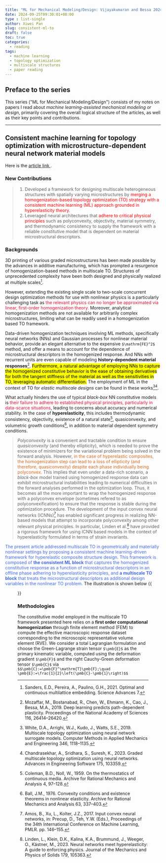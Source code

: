 ```yaml
---
title: "ML for Mechanical Modeling/Design: Vijayakumaran and Bessa 2024"
date: 2024-09-25T09:30:01+08:00
type : list-single
author: Xiwei Pan
slug: consistent-ml-to
draft: false
toc: true
categories:
  - reading
tags:
  - machine learning
  - topology optimization
  - multiscale structures
  - paper reading
---
```

## Preface to the series
This series ("ML for Mechanical Modeling/Design") consists of my notes on papers I read about *machine learning-assisted mechanical modeling or design*, primarily covering the overall logical structure of the articles, as well as their key points and contributions.

---

## Consistent machine learning for topology optimization with microstructure-dependent neural network material models

Here is the [article link <i class="fa fa-external-link" aria-hidden="true"></i>](https://arxiv.org/abs/2408.13843).

### New Contributions
> 1. Developed a framework for designing multiscale heterogeneous structures with spatially varying microstructures by <font color=Red>merging a homogenization-based topology optimization (TO) strategy with a consistent machine learning (ML) approach grounded in hyperelasticity theory</font>.
> 2. Leveraged neural architectures that <font color=Red>adhere to critical physical principles</font> such as polyconvexity, objectivity, material symmetry, and thermodynamic consistency to supply the framework with a reliable constitutive model that is dependent on material microstructural descriptors.

### Backgrounds
3D printing of various graded microstructures has been made possible by the advances in additive manufacturing, which has prompted a resurgence of homogenization-based methods in multiscale TO. Structures of unprecedented complexity have been both designed and physically realized at multiple scales[^1].

However, extending the existing single scale to two-scale concurrent design optimization methods for use with nonlinear physics is a particularly challenging task as <font color=Crimson>the relevant physics can no longer be approximated via linear, first-order homogenization theory.</font> Moreover, analytical homogenization methods are not available for arbitrarily complex microstructures, limiting what can be readily used in a homogenization based TO framework.

Data-driven homogenization techniques involving ML methods, specifically neural networks (NNs) and Gaussian processes for nonlinear material behavior, provide an elegant alternative to the expensive `$\mathrm{FE}^2$` method, and offer a means to account for the dependence of microstructural descriptors in the homogenized response. And NNs with recurrent units are even capable of modeling **history-dependent material responses**[^2]. <mark>Furthermore, a natural advantage of employing NNs to capture the homogenized constitutive behavior is the ease of obtaining derivatives for both the tangent stiffness of the material as well as the sensitivities in TO, leveraging automatic differentiation.</mark> The employment of ML in the context of TO for *elastic multiscale designs* can be found in these works[^3][^4].

What actually hinders the use of typical *black-box* NN constitutive models is <font color=Crimson>their failure to adhere to established physical principles, particularly in data-scarce situations</font>, leading to concerns about accuracy and numerical stability. In the case of **hyperelasticity**, this includes thermodynamic consistency, objectivity, existence of a natural state[^5], quasiconvexity, and volumetric growth conditions[^6], in addition to material dependent symmetry conditions.

> *Polyconvexity* is a convenient and tractable condition to ensure *quasiconvexity* (and thereby ellipticity), which is needed to prove the existence of minimizers for the variational problem being solved in the forward analysis. However, <font color=Chocolate>in the case of hyperelastic composites, the homogenization step can lead to a loss of ellipticity (and therefore, quasiconvexity) despite each phase individually being polyconvex.</font> This implies that even under a data-rich scenario, a *black-box* model trained using homogenized response data can exhibit microstructural instabilities leading to numerical difficulties in the forward analyses performed in the optimization loop. Thus, it becomes all the more important to wrap the homogenized response with a polyconvex envelope (sometimes refered to as polyconvexification) to ensure that the response is stable during the optimization procedure. The development of the input convex neural networks (ICNNs)[^7] has enabled significant progress in realizing NN-based models that attempt to incorporate polyconvexity among other relevant physical principles. In particular, Linden et al.[^8] have provided a rigorous framework for using ICNN based models in the context of hyperelasticity formulated in terms of strain invariants.


<font color=RoyalBlue>The present article addressed multiscale TO in geometrically and materially nonlinear settings by proposing a consistent machine learning-driven framework for hyperelastic composite structure design. This framework is composed of **the consistent ML block** that captures the homogenized constitutive response as a function of microstructural descriptors in an offline phase adhering to hyperelasticity principles, and **a multiscale TO block** that treats the microstructural descriptors as additional design variables in the nonlinear TO problem.</font> The illustration is shown below <i class="fa fa-level-down" aria-hidden="true"></i>
{{<figure src="/figures/blogFigs/ml_assisted/consistent_bessa1.png" caption="Figure 1: An overview of the proposed consistent machine learning-driven topology optimization framework for multiscale hyperelastic structures" width="800">}}

### Methodologies
The constitutive model employed in the multiscale TO framework presented here relies on a **first order computational homogenization** through finite element method (FEM) to compute the effective macroscopic response dataset corresponding to the microscopic representative volume element (RVE). We consider a total Lagrangian formulation and choose the Green-Lagrange strain tensor `$\pmb{E}$` as the primary kinematic variable, computed using the deformation gradient `$\pmb{F}$` and the right Cauchy-Green deformation tensor `$\pmb{C}$` via
`$$\pmb{C}:=\pmb{F}^\mathrm{T}\pmb{F};\quad \pmb{E}:=\frac{1}{2}\left(\pmb{C}-\pmb{1}\right)$$`


[^1]: Sanders, E.D., Pereira, A., Paulino, G.H., 2021. Optimal and continuous multilattice embedding. Science Advances 7.
[^2]: Mozaffar, M., Bostanabad, R., Chen, W., Ehmann, K., Cao, J., Bessa, M.A., 2019. Deep learning predicts path-dependent plasticity. Proceedings of the National Academy of Sciences 116, 26414–26420.
[^3]: White, D.A., Arrighi, W.J., Kudo, J., Watts, S.E., 2019. Multiscale topology optimization using neural network surrogate models. Computer Methods in Applied Mechanics and Engineering 346, 1118–1135.
[^4]: Chandrasekhar, A., Sridhara, S., Suresh, K., 2023. Graded multiscale topology optimization using neural networks. Advances in Engineering Software 175, 103359.
[^5]: Coleman, B.D., Noll, W., 1959. On the thermostatics of continuous media. Archive for Rational Mechanics and Analysis 4, 97–128.
[^6]: Ball, J.M., 1976. Convexity conditions and existence theorems in nonlinear elasticity. Archive for Rational Mechanics and Analysis 63, 337–403.
[^7]: Amos, B., Xu, L., Kolter, J.Z., 2017. Input convex neural networks, in: Precup, D., Teh, Y.W. (Eds.), Proceedings of the 34th International Conference on Machine Learning, PMLR. pp. 146–155.
[^8]: Linden, L., Klein, D.K., Kalina, K.A., Brummund, J., Weeger, O., Kästner, M., 2023. Neural networks meet hyperelasticity: A guide to enforcing physics. Journal of the Mechanics and Physics of Solids 179, 105363.